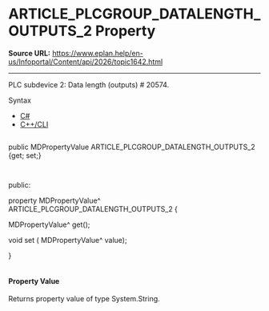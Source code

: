 # ARTICLE_PLCGROUP_DATALENGTH_OUTPUTS_2 Property

**Source URL:** https://www.eplan.help/en-us/Infoportal/Content/api/2026/topic1642.html

---

PLC subdevice 2: Data length (outputs) # 20574.

Syntax

- [C#](#i-syntax-CS)
- [C++/CLI](#i-syntax-CPP2005)

```
```
public MDPropertyValue ARTICLE_PLCGROUP_DATALENGTH_OUTPUTS_2 {get; set;}
```
```

```
```
public:

property MDPropertyValue^ ARTICLE_PLCGROUP_DATALENGTH_OUTPUTS_2 {

   MDPropertyValue^ get();

   void set (    MDPropertyValue^ value);

}
```
```

#### Property Value

Returns property value of type System.String.
